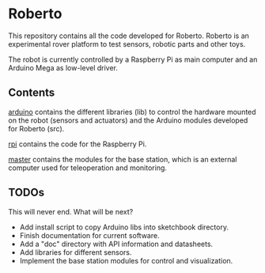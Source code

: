 # Roberto
This repository contains all the code developed for Roberto. Roberto is an experimental rover platform to test sensors, robotic parts and other toys.

The robot is currently controlled by a Raspberry Pi as main computer and an Arduino Mega as low-level driver.

## Contents
[arduino](https://github.com/Butakus/Roberto/tree/master/arduino) contains the different libraries (lib) to control the hardware mounted on the robot (sensors and actuators) and the Arduino modules developed for Roberto (src).

[rpi](https://github.com/Butakus/Roberto/tree/master/rpi) contains the code for the Raspberry Pi.

[master](https://github.com/Butakus/Roberto/tree/master/master) contains the modules for the base station, which is an external computer used for teleoperation and monitoring.


## TODOs
This will never end. What will be next?
* Add install script to copy Arduino libs into sketchbook directory.
* Finish documentation for current software.
* Add a "doc" directory with API information and datasheets.
* Add libraries for different sensors.
* Implement the base station modules for control and visualization.

